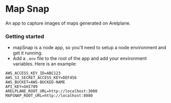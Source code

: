# Map Snap

An app to capture images of maps generated on Arelplane.

### Getting started
* mapSnap is a node app, so you'll need to setup a node environment and get it running.
* Add a `.env` file to the root of the app and add your environment variables. Here is an example:
```
AWS_ACCESS_KEY_ID=ABC123
AWS_S3_SECRET_ACCESS_KEY=DEF456
AWS_BUCKET=AWS-BUCKED-NAME
API_KEY=GHI789
ARELPLANE_ROOT_URL=http://localhost:3000
MAPSNAP_ROOT_URL=http://localhost:8080
```
